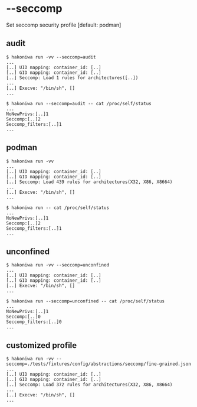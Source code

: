 # --seccomp

Set seccomp security profile [default: podman]

## audit

```console
$ hakoniwa run -vv --seccomp=audit
...
[..] UID mapping: container_id: [..]
[..] GID mapping: container_id: [..]
[..] Seccomp: Load 1 rules for architectures([..])
...
[..] Execve: "/bin/sh", []
...
```

```console
$ hakoniwa run --seccomp=audit -- cat /proc/self/status
...
NoNewPrivs:[..]1
Seccomp:[..]2
Seccomp_filters:[..]1
...
```

## podman

```console
$ hakoniwa run -vv
...
[..] UID mapping: container_id: [..]
[..] GID mapping: container_id: [..]
[..] Seccomp: Load 439 rules for architectures(X32, X86, X8664)
...
[..] Execve: "/bin/sh", []
...
```

```console
$ hakoniwa run -- cat /proc/self/status
...
NoNewPrivs:[..]1
Seccomp:[..]2
Seccomp_filters:[..]1
...
```

## unconfined

```console
$ hakoniwa run -vv --seccomp=unconfined
...
[..] UID mapping: container_id: [..]
[..] GID mapping: container_id: [..]
[..] Execve: "/bin/sh", []
...
```

```console
$ hakoniwa run --seccomp=unconfined -- cat /proc/self/status
...
NoNewPrivs:[..]1
Seccomp:[..]0
Seccomp_filters:[..]0
...
```

## customized profile

```console
$ hakoniwa run -vv --seccomp=./tests/fixtures/config/abstractions/seccomp/fine-grained.json
...
[..] UID mapping: container_id: [..]
[..] GID mapping: container_id: [..]
[..] Seccomp: Load 372 rules for architectures(X32, X86, X8664)
...
[..] Execve: "/bin/sh", []
...
```
